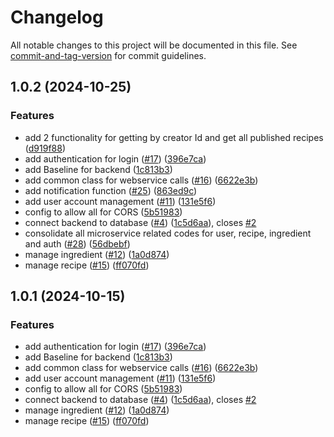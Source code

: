 # Changelog

All notable changes to this project will be documented in this file. See [commit-and-tag-version](https://github.com/absolute-version/commit-and-tag-version) for commit guidelines.

## 1.0.2 (2024-10-25)


### Features

* add 2 functionality for getting by creator Id and get all published recipes ([d919f88](https://github.com/dmss-group3-practice-module/backend/commit/d919f88531a795843a3edbed2377f0c7facaa7ab))
* add authentication for login ([#17](https://github.com/dmss-group3-practice-module/backend/issues/17)) ([396e7ca](https://github.com/dmss-group3-practice-module/backend/commit/396e7ca0739995e1747dc6f2fdb173254300ae08))
* add Baseline for backend ([1c813b3](https://github.com/dmss-group3-practice-module/backend/commit/1c813b39198f2d199e0a611b134c177cb425c250))
* add common class for webservice calls ([#16](https://github.com/dmss-group3-practice-module/backend/issues/16)) ([6622e3b](https://github.com/dmss-group3-practice-module/backend/commit/6622e3bbb1d19f46fccb6795ba74b14b2929ebfd))
* add notification function ([#25](https://github.com/dmss-group3-practice-module/backend/issues/25)) ([863ed9c](https://github.com/dmss-group3-practice-module/backend/commit/863ed9cf10f6ce4e91cc9662e1f8f29552680f90))
* add user account management ([#11](https://github.com/dmss-group3-practice-module/backend/issues/11)) ([131e5f6](https://github.com/dmss-group3-practice-module/backend/commit/131e5f60f6ffb412eb6e5539f79458966562eb85))
* config to allow all for CORS ([5b51983](https://github.com/dmss-group3-practice-module/backend/commit/5b5198316b6d3555d7f7c73b873708ae32258bf6))
* connect backend to database ([#4](https://github.com/dmss-group3-practice-module/backend/issues/4)) ([1c5d6aa](https://github.com/dmss-group3-practice-module/backend/commit/1c5d6aa303f3942b0d2cd70e79cd0b9294703b80)), closes [#2](https://github.com/dmss-group3-practice-module/backend/issues/2)
* consolidate all microservice related codes for user, recipe, ingredient and auth ([#28](https://github.com/dmss-group3-practice-module/backend/issues/28)) ([56dbebf](https://github.com/dmss-group3-practice-module/backend/commit/56dbebf0c04ebed8d28a6845ed3436757dbbea18))
* manage ingredient ([#12](https://github.com/dmss-group3-practice-module/backend/issues/12)) ([1a0d874](https://github.com/dmss-group3-practice-module/backend/commit/1a0d87455ba16a334583ef9766019db19eba8be7))
* manage recipe ([#15](https://github.com/dmss-group3-practice-module/backend/issues/15)) ([ff070fd](https://github.com/dmss-group3-practice-module/backend/commit/ff070fd37b99e435541424136b67df7c7f8e445e))

## 1.0.1 (2024-10-15)


### Features

* add authentication for login ([#17](https://github.com/dmss-group3-practice-module/backend/issues/17)) ([396e7ca](https://github.com/dmss-group3-practice-module/backend/commit/396e7ca0739995e1747dc6f2fdb173254300ae08))
* add Baseline for backend ([1c813b3](https://github.com/dmss-group3-practice-module/backend/commit/1c813b39198f2d199e0a611b134c177cb425c250))
* add common class for webservice calls ([#16](https://github.com/dmss-group3-practice-module/backend/issues/16)) ([6622e3b](https://github.com/dmss-group3-practice-module/backend/commit/6622e3bbb1d19f46fccb6795ba74b14b2929ebfd))
* add user account management ([#11](https://github.com/dmss-group3-practice-module/backend/issues/11)) ([131e5f6](https://github.com/dmss-group3-practice-module/backend/commit/131e5f60f6ffb412eb6e5539f79458966562eb85))
* config to allow all for CORS ([5b51983](https://github.com/dmss-group3-practice-module/backend/commit/5b5198316b6d3555d7f7c73b873708ae32258bf6))
* connect backend to database ([#4](https://github.com/dmss-group3-practice-module/backend/issues/4)) ([1c5d6aa](https://github.com/dmss-group3-practice-module/backend/commit/1c5d6aa303f3942b0d2cd70e79cd0b9294703b80)), closes [#2](https://github.com/dmss-group3-practice-module/backend/issues/2)
* manage ingredient ([#12](https://github.com/dmss-group3-practice-module/backend/issues/12)) ([1a0d874](https://github.com/dmss-group3-practice-module/backend/commit/1a0d87455ba16a334583ef9766019db19eba8be7))
* manage recipe ([#15](https://github.com/dmss-group3-practice-module/backend/issues/15)) ([ff070fd](https://github.com/dmss-group3-practice-module/backend/commit/ff070fd37b99e435541424136b67df7c7f8e445e))
